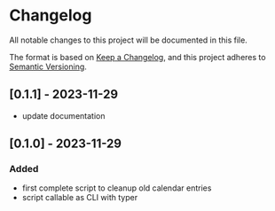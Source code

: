 # Changelog

All notable changes to this project will be documented in this file.

The format is based on [Keep a Changelog](https://keepachangelog.com/en/1.0.0/),
and this project adheres to [Semantic Versioning](https://semver.org/spec/v2.0.0.html).

## [0.1.1] - 2023-11-29

- update documentation

## [0.1.0] - 2023-11-29

### Added

- first complete script to cleanup old calendar entries
- script callable as CLI with typer

